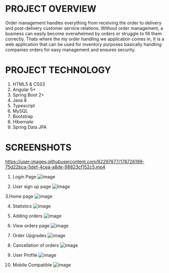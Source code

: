 # PROJECT OVERVIEW

Order management handles everything from receiving the order to delivery and post-delivery customer service relations. Without order management, a business can easily become overwhelmed by orders or struggle to fill them correctly. Thats where the my order handling we application comes in, It is a web application that can be used for inventory purposes basically handling companies orders for easy management and ensures security.

# PROJECT TECHNOLOGY
1. HTML5 & CSS3
2. Angular 5+
3. Spring Boot 2+
4. Java 8
5. Typescript
6. MySQL
7. Bootstrap
8. Hibernate
9. Spring Data JPA

# SCREENSHOTS


https://user-images.githubusercontent.com/62297877/178726199-75d22bca-5def-4cea-a8de-98823cf152c5.mp4



1. Login Page
![image](https://user-images.githubusercontent.com/62297877/178722891-8c8a4f11-174b-4190-bc51-637f8cad3d59.png)


2. User sign up page
![image](https://user-images.githubusercontent.com/62297877/178723073-6eb8dedb-6d7f-4368-9c23-2a0035e4a488.png)


3.Home page
![image](https://user-images.githubusercontent.com/62297877/178723259-55d5f832-5ab4-4d5a-879c-11653307b095.png)


4. Statistics
![image](https://user-images.githubusercontent.com/62297877/178723367-174a7f32-52f9-46c4-84bc-bfc59ba247eb.png)


5. Adding orders
![image](https://user-images.githubusercontent.com/62297877/178723536-9011e0d8-3cac-45f3-834a-ce4cf5dcccc7.png)


6. View orders page
![image](https://user-images.githubusercontent.com/62297877/178723701-b849aa60-f9d4-47a4-8676-675da47f1b9c.png)


7. Order Upgrades
![image](https://user-images.githubusercontent.com/62297877/178723779-28f2638e-9920-4633-9ec5-761386628e4d.png)


8. Cancellation of orders
![image](https://user-images.githubusercontent.com/62297877/178723884-732c61a8-d8b8-41be-8168-4e3f497b3c71.png)


9. User Profile
![image](https://user-images.githubusercontent.com/62297877/178724009-b1133f2e-f1b7-4786-bb50-d400cd1ca724.png)


10. Mobile Compatible
![image](https://user-images.githubusercontent.com/62297877/178724129-431b6368-2efa-40a4-8d7f-627b87c54759.png)


